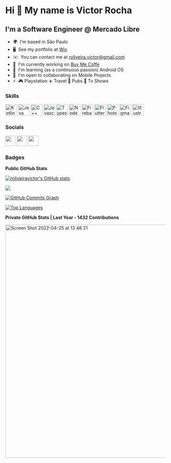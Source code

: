 Hi 👋 My name is Victor Rocha
=============================

I'm a Software Engineer @ Mercado Libre
---------------------------------------

* 🌍  I'm based in São Paulo
* 🖥️  See my portfolio at [Wix](http://roliveiravictor.wixsite.com/home)
* ✉️  You can contact me at [roliveira.victor@gmail.com](mailto:roliveira.victor@gmail.com)
* 🚀  I'm currently working on [Buy Me Coffe](http://https://play.google.com/store/apps/details?id=br.com.stonetree.coffee&hl=en&gl=US)
* 🧠  I'm learning (as a continuous passion) Android OS
* 🤝  I'm open to collaborating on Mobile Projects
* ⚡  🎮 Playstation ✈️ Travel 🍻 Pubs 🍿 Tv Shows

### Skills

<p align="left">
<a href="https://kotlinlang.org/" target="_blank" rel="noreferrer"><img src="https://upload.wikimedia.org/wikipedia/commons/thumb/0/06/Kotlin_Icon.svg/512px-Kotlin_Icon.svg.png?20171012085709" width="36" height="36" alt="Kotlin" /></a>
<a href="https://www.oracle.com/java/" target="_blank" rel="noreferrer"><img src="https://raw.githubusercontent.com/danielcranney/readme-generator/main/public/icons/skills/java-colored.svg" width="36" height="36" alt="Java" /></a>
<a href="https://docs.microsoft.com/en-us/cpp/?view=msvc-170" target="_blank" rel="noreferrer"><img src="https://raw.githubusercontent.com/danielcranney/readme-generator/main/public/icons/skills/cplusplus-colored.svg" width="36" height="36" alt="C++" /></a>
<a href="https://developer.mozilla.org/en-US/docs/Web/JavaScript" target="_blank" rel="noreferrer"><img src="https://raw.githubusercontent.com/danielcranney/readme-generator/main/public/icons/skills/javascript-colored.svg" width="36" height="36" alt="Javascript" /></a>
<a href="https://www.typescriptlang.org/" target="_blank" rel="noreferrer"><img src="https://raw.githubusercontent.com/danielcranney/readme-generator/main/public/icons/skills/typescript-colored.svg" width="36" height="36" alt="Typescript" /></a>
<a href="https://nodejs.org/en/" target="_blank" rel="noreferrer"><img src="https://raw.githubusercontent.com/danielcranney/readme-generator/main/public/icons/skills/nodejs-colored.svg" width="36" height="36" alt="NodeJS" /></a>
<a href="https://firebase.google.com/" target="_blank" rel="noreferrer"><img src="https://raw.githubusercontent.com/danielcranney/readme-generator/main/public/icons/skills/firebase-colored.svg" width="36" height="36" alt="Firebase" /></a>
<a href="https://flutter.dev/" target="_blank" rel="noreferrer"><img src="https://raw.githubusercontent.com/danielcranney/readme-generator/main/public/icons/skills/flutter-colored.svg" width="36" height="36" alt="Flutter" /></a>
<a href="https://www.adobe.com/uk/products/photoshop.html" target="_blank" rel="noreferrer"><img src="https://raw.githubusercontent.com/danielcranney/readme-generator/main/public/icons/skills/photoshop-colored.svg" width="36" height="36" alt="Photoshop" /></a>
<a href="https://www.figma.com/" target="_blank" rel="noreferrer"><img src="https://raw.githubusercontent.com/danielcranney/readme-generator/main/public/icons/skills/figma-colored.svg" width="36" height="36" alt="Figma" /></a>
<a href="adobe.com/uk/products/illustrator.html" target="_blank" rel="noreferrer"><img src="https://raw.githubusercontent.com/danielcranney/readme-generator/main/public/icons/skills/illustrator-colored.svg" width="36" height="36" alt="Illustrator" /></a>
</p>


### Socials

<p align="left"> <a href="https://www.github.com/roliveiravictor" target="_blank" rel="noreferrer"><img src="https://raw.githubusercontent.com/danielcranney/readme-generator/main/public/icons/socials/github.svg" width="32" height="32" /></a> <a href="https://www.linkedin.com/in/roliveiravictor" target="_blank" rel="noreferrer"><img src="https://raw.githubusercontent.com/danielcranney/readme-generator/main/public/icons/socials/linkedin.svg" width="32" height="32" /></a> <a href="https://www.stackoverflow.com/users/1573036/victor-r-oliveira" target="_blank" rel="noreferrer"><img src="https://raw.githubusercontent.com/danielcranney/readme-generator/main/public/icons/socials/stackoverflow.svg" width="32" height="32" /></a></p>

### Badges

<b>Public GitHub Stats</b>

<a href="http://www.github.com/roliveiravictor"><img src="https://github-readme-stats.vercel.app/api?username=roliveiravictor&show_icons=true&hide=&count_private=true&title_color=0891b2&text_color=ffffff&icon_color=0891b2&bg_color=1c1917&hide_border=true&show_icons=true" alt="roliveiravictor's GitHub stats" /></a>

<a href="http://www.github.com/roliveiravictor"><img src="https://github-readme-streak-stats.herokuapp.com/?user=roliveiravictor&stroke=ffffff&background=1c1917&ring=0891b2&fire=0891b2&currStreakNum=ffffff&currStreakLabel=0891b2&sideNums=ffffff&sideLabels=ffffff&dates=ffffff&hide_border=true" /></a>

<a href="http://www.github.com/roliveiravictor"><img src="https://activity-graph.herokuapp.com/graph?username=roliveiravictor&bg_color=22272e&color=ffffff&line=0891b2&point=ffffff&area_color=22272e&area=true&hide_border=true&custom_title=GitHub%20Commits%20Graph" alt="GitHub Commits Graph" /></a>

<a href="https://github.com/roliveiravictor" align="left"><img src="https://github-readme-stats.vercel.app/api/top-langs/?username=roliveiravictor&langs_count=10&title_color=0891b2&text_color=ffffff&icon_color=0891b2&bg_color=22272e&hide_border=true&locale=en&custom_title=Top%20%Languages" alt="Top Languages" /></a>

<b>Private GitHub Stats | Last Year - 1432 Contributions</b>

<img width="733" alt="Screen Shot 2022-04-25 at 13 46 21" src="https://user-images.githubusercontent.com/33610271/165135526-8d354e25-0dae-4bf2-844b-a0851e2fa992.png">
